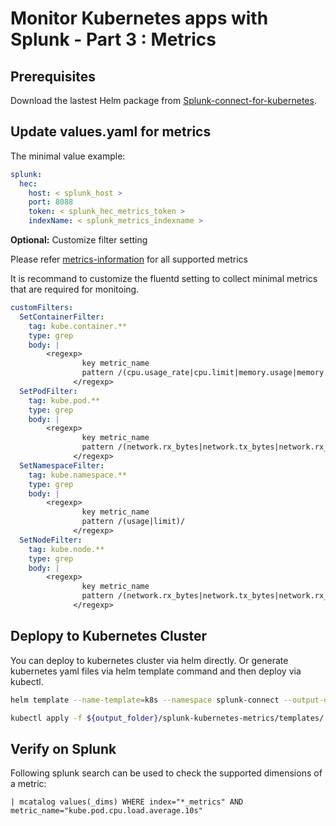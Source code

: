 Monitor Kubernetes apps with Splunk - Part 3 : Metrics
========================================================


Prerequisites
--------------

Download the lastest Helm package from [Splunk-connect-for-kubernetes](https://github.com/splunk/splunk-connect-for-kubernetes).



Update values.yaml for metrics
-----------------------------

The minimal value example:

```YAML
splunk:
  hec:
    host: < splunk_host >
    port: 8088
    token: < splunk_hec_metrics_token >
    indexName: < splunk_metrics_indexname >
```

**Optional:** Customize filter setting

Please refer [metrics-information](https://github.com/splunk/fluent-plugin-kubernetes-metrics/blob/develop/metrics-information.md) for all supported metrics

It is recommand to customize the fluentd setting to collect minimal metrics that are required for monitoing.


```YAML
customFilters:
  SetContainerFilter:
    tag: kube.container.**
    type: grep
    body: |
        <regexp>
                key metric_name
                pattern /(cpu.usage_rate|cpu.limit|memory.usage|memory.limit)/
              </regexp>
  SetPodFilter:
    tag: kube.pod.**
    type: grep
    body: |
        <regexp>
                key metric_name
                pattern /(network.rx_bytes|network.tx_bytes|network.rx_errors|network.tx_errors|cpu.load.average.10s|cpu.usage_rate|cpu.limit|memory.usage|memory.limit|memory.available_bytes|volume.available_bytes|volume.used_bytes)/
              </regexp>
  SetNamespaceFilter:
    tag: kube.namespace.**
    type: grep
    body: |
        <regexp>
                key metric_name
                pattern /(usage|limit)/
              </regexp>
  SetNodeFilter:
    tag: kube.node.**
    type: grep
    body: |
        <regexp>
                key metric_name
                pattern /(network.rx_bytes|network.tx_bytes|network.rx_errors|network.tx_errors|cpu.usage_rate|memory.usage|memory.capacity|memory.available_bytes)/
              </regexp>

```

Deplopy to Kubernetes Cluster
--------------------------------

You can deploy to kubernetes cluster via helm directly.
Or generate kubernetes yaml files via helm template command and then deploy via kubectl.

```bash
helm template --name-template=k8s --namespace splunk-connect --output-dir ${output_folder} splunk-kubernetes-metrics/

kubectl apply -f ${output_folder}/splunk-kubernetes-metrics/templates/
```

Verify on Splunk
----------------

Following splunk search can be used to check the supported dimensions of a metric:

```
| mcatalog values(_dims) WHERE index="*_metrics" AND metric_name="kube.pod.cpu.load.average.10s"
```
